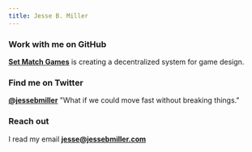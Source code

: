 ```yaml
---
title: Jesse B. Miller
---
```


### Work with me on GitHub

**[Set Match Games](https://github.com/setmatchgames)** is
creating a decentralized system for game design.

### Find me on Twitter
**[@jessebmiller](https://twitter.com/jessebmiller)**
"What if we could move fast without breaking things."

### Reach out
I read my email **<jesse@jessebmiller.com>**



